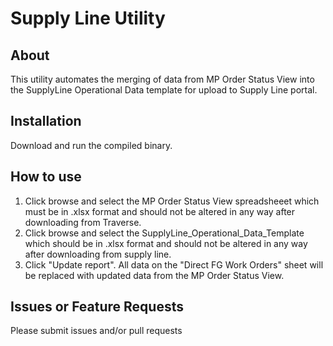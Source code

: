# Supply Line Utility
## About

This utility automates the merging of data from MP Order Status View into the SupplyLine Operational Data template for upload to Supply Line portal.

## Installation
Download and run the compiled binary.

## How to use

1. Click browse and select the MP Order Status View spreadsheeet which must be in .xlsx format and should not be altered in any way after downloading from Traverse.
2. Click browse and select the SupplyLine_Operational_Data_Template which should be in .xlsx format and should not be altered in any way after downloading from supply line.
3. Click "Update report". All data on the "Direct FG Work Orders" sheet will be replaced with updated data from the MP Order Status View.

## Issues or Feature Requests
Please submit issues and/or pull requests
